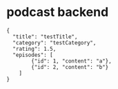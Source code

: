 # podcast backend

```
{
  "title": "testTitle",
  "category": "testCategory",
  "rating": 1.5,
  "episodes": [
		{"id": 1, "content": "a"},
		{"id": 2, "content": "b"}
	]
}
```
